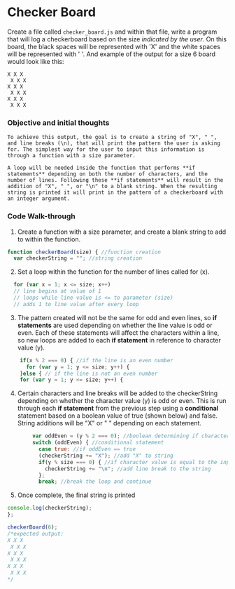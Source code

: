 # Checker Board

Create a file called `checker_board.js` and within that file, write a program that will log a checkerboard based on the size *indicated by the user*.  On this board, the black spaces will be represented with 'X' and the white spaces will be represented with ' '. And example of the output for a size 6 board would look like this:

```
X X X  
 X X X  
X X X  
 X X X  
X X X  
 X X X
 ```

### Objective and initial thoughts

    To achieve this output, the goal is to create a string of "X", " ", and line breaks (\n), that will print the pattern the user is asking for. The simplest way for the user to input this information is through a function with a size parameter.

    A loop will be needed inside the function that performs **if statements** depending on both the number of characters, and the number of lines. Following these **if statements** will result in the addition of "X", " ", or "\n" to a blank string. When the resulting string is printed it will print in the pattern of a checkerboard with an integer argument.

### Code Walk-through

1. Create a function with a size parameter, and create a blank string to add to within the function.

```javascript
function checkerBoard(size) { //function creation
  var checkerString = ""; //string creation

```
2. Set a loop within the function for the number of lines called for (x).

```javascript
  for (var x = 1; x <= size; x++)
  // line begins at value of 1
  // loops while line value is <= to parameter (size)
  // adds 1 to line value after every loop
```

3. The pattern created will not be the same for odd and even lines, so **if statements** are used depending on whether the line value is odd or even. Each of these statements will affect the characters within a line, so new loops are added to each **if statement** in reference to character value (y).

```javascript
    if(x % 2 === 0) { //if the line is an even number
      for (var y = 1; y <= size; y++) {
    }else { // if the line is not an even number
    for (var y = 1; y <= size; y++) {
```

4. Certain characters and line breaks will be added to the checkerString depending on whether the character value (y) is odd or even. This is run through each **if statement** from the previous step using a **conditional** statement based on a boolean value of true (shown below) and false. String additions will be "X" or " " depending on each statement.

```javascript
        var oddEven = (y % 2 === 0); //boolean determining if character is odd or even
        switch (oddEven) { //conditional statement
          case true: //if oddEven == true
          (checkerString += "X"); //add "X" to string
          if(y % size === 0) { //if character value is equal to the input (size) value
            checkerString += "\n"; //add line break to the string
          };
          break; //break the loop and continue
```

5. Once complete, the final string is printed

```javascript
console.log(checkerString);
};

checkerBoard(6);
/*expected output:
X X X
 X X X
X X X
 X X X
X X X
 X X X
*/
```
